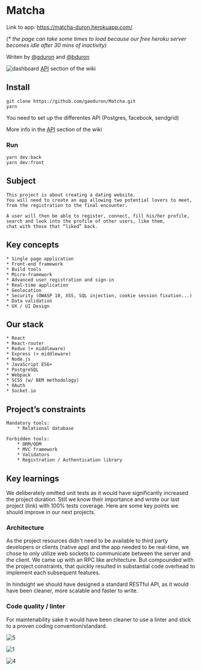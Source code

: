 
# Matcha
 Link to app: https://matcha-duron.herokuapp.com/.

_(* the page can take some times to load because our free heroku server becomes idle after 30 mins of inactivity)_

Writen by [@gduron](https://github.com/gaeduron) and [@bduron](https://github.com/bduron) 

![dashboard](https://preview.ibb.co/f36Dh7/Capture_d_e_cran_2018_03_25_a_22_13_13.png)
[API](https://github.com/gaeduron/Matcha/wiki#api) section of the wiki
## Install
	git clone https://github.com/gaeduron/Matcha.git 
	yarn  

You need to set up the differentes API (Postgres, facebook, sendgrid) 

More info in the [API](https://github.com/gaeduron/Matcha/wiki#api) section of the wiki
	
### Run	
	yarn dev:back
	yarn dev:front

## Subject 
	This project is about creating a dating website. 
	You will need to create an app allowing two potential lovers to meet, 
	from the registration to the final encounter.
	
	A user will then be able to register, connect, fill his/her profile, 
	search and look into the profile of other users, like them, 
	chat with those that “liked” back.

## Key concepts 
	* Single page application
	* Front-end framework
	* Build tools
	* Micro-framework 
	* Advanced user registration and sign-in
	* Real-time application
	* Geolocation 
	* Security (OWASP 10, XSS, SQL injection, cookie session fixation...) 
	* Data validation
	* UX / UI Design 

## Our stack 
	* React 
	* React-router
	* Redux (+ middleware)
	* Express (+ middleware)
	* Node.js
	* JavaScript ES6+
	* PostgreSQL
	* Webpack
	* SCSS (w/ BEM methodology)
 	* OAuth
	* Socket.io  


## Project’s constraints 

	Mandatory tools: 
		* Relational database 

	Forbidden tools:
		* ORM/ODM
		* MVC framework
		* Validators 
		* Registration / Authentication library 


## Key learnings  

We deliberately omitted unit tests as it would have significantly increased the project duration. 
Still we know their importance and wrote our last project (link) with 100% tests coverage. 
Here are some key points we should improve in our next projects. 

### Architecture 
As the project resources didn't need to be available to third party developers or clients (native app) and the app needed to be real-time, we chose to only utilize web sockets to communicate between the server and the client. We came up with an RPC like architecture. But compounded with the project constraints, that quickly resulted in substantial code overhead to implement each subsequent features. 

In hindsight we should have designed a standard RESTful API, as it would have been cleaner, more scalable and faster to write. 

### Code quality / linter
For maintenability sake it would have been cleaner to use a linter and stick to a proven coding convention/standard.

![5](https://resources-live.sketch.cloud/files/8811ed42-c902-4ee4-9cad-f23f5432d2b8.png?Expires=1522273496&Key-Pair-Id=APKAIZ4KEFPO7VL7CCPQ&Signature=FhD3fwUiQkBpaZG~iI0YJUj2ofAOeYMalm~i9YpSsYz7XesvaEB0q3xtetYtxw-MjkXWwhWWijxWCfwn1BeLkIubSOfkvPlsDYJsQC34wycL2PDwMpby~MeWFrU0~MeiTKcxXg21YmY1rtpx7K3NlXc5eRpnA3XfEqzpxp4KO3n3a~xUZgKa9taIep5-Xe0qdeBr~5QWg724Jz-hu102uHeNy2zxpcfnwWgw0S2K6cvV5JxY2NsmAurn0lqcQcnwOUEC47K9-sjhgbYQYYke~Tt1pcGCiUALjiYJIg5rXdwrFmSq0OKx9XSKBFa9lmhm3tqCqIZubemN3DGfMNmBWg__)

![1](https://preview.ibb.co/ka6X9n/Capture_d_e_cran_2018_03_25_a_21_54_37.png)

![4](https://preview.ibb.co/cgoC9n/Capture_d_e_cran_2018_03_25_a_21_51_42.png)
